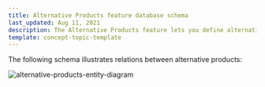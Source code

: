 ```yaml
---
title: Alternative Products feature database schema
last_updated: Aug 11, 2021
description: The Alternative Products feature lets you define alternative products for products that are discontinued or out of stock.
template: concept-topic-template
---
```



The following schema illustrates relations between alternative products:

<div class="width-100">

![alternative-products-entity-diagram](https://spryker.s3.eu-central-1.amazonaws.com/docs/Features/Product+Management/Alternative+Products/Alternative+Products+Feature+Overview/alternative-schema.png)

</div>
